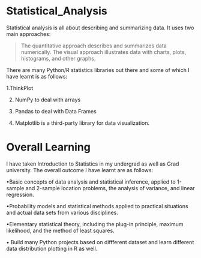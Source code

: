 # Statistical_Analysis

 Statistical analysis is all about describing and summarizing data. It uses two main approaches:

>The quantitative approach describes and summarizes data numerically.
The visual approach illustrates data with charts, plots, histograms, and other graphs.

There are many Python/R statistics libraries out there and some of which I have learnt is as follows:

1.ThinkPlot

2. NumPy to deal with arrays

3. Pandas to deal with Data Frames

4. Matplotlib is a third-party library for data visualization.

<h1>Overall Learning</h1>
I have taken Introduction to Statistics in my undergrad as well as Grad university. The overall outcome I have learnt are as follows:

•Basic concepts of data analysis and statistical inference, applied to 1-sample and 2-sample
location problems, the analysis of variance, and linear regression.

•Probability models and statistical methods applied to practical situations and actual data
sets from various disciplines.

•Elementary statistical theory, including the plug-in principle, maximum likelihood, and the
method of least squares.

• Build many Python projects based on diffferent dataset and learn different data distribution plotting in R as well.

